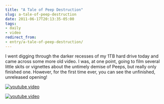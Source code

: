 ```yaml
---
title: "A Tale of Peep Destruction"
slug: a-tale-of-peep-destruction
date: 2011-06-17T20:13:35-05:00
tags:
- daily
- video
redirect_from:
- entry/a-tale-of-peep-destruction/
---
```

I went digging through the darker recesses of my 1TB hard drive today and came across some more old video. I was, at one point, going to film several little skits or vignettes about the untimely demise of Peeps, but really only finished one. However, for the first time ever, you can see the unfinished, unreleased opening!

[![youtube video](https://img.youtube.com/vi/XmLLbaL-y8k/0.jpg)](https://www.youtube.com/watch?v=XmLLbaL-y8k)

[![youtube video](https://img.youtube.com/vi/cmskBiUTK38/0.jpg)](https://www.youtube.com/watch?v=cmskBiUTK38)
